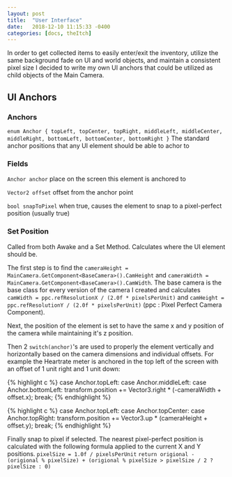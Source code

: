 ```yaml
---
layout: post
title:  "User Interface"
date:   2018-12-10 11:15:33 -0400
categories: [docs, theItch]
---
```


In order to get collected items to easily enter/exit the inventory, utilize the same background fade on UI and world objects, and maintain a consistent pixel size I decided to write my own UI anchors that could be utilized as child objects of the Main Camera. 

<!--more-->

## UI Anchors

### Anchors
`enum Anchor { topLeft, topCenter, topRight, middleLeft, middleCenter, middleRight, bottomLeft, bottomCenter, bottomRight }` The standard anchor positions that any UI element should be able to achor to

### Fields 
`Anchor anchor` place on the screen this element is anchored to 

`Vector2 offset` offset from the anchor point

`bool snapToPixel` when true, causes the element to snap to a pixel-perfect position (usually true)

### Set Position
Called from both Awake and a Set Method. Calculates where the UI element should be.

The first step is to find the `cameraHeight = MainCamera.GetComponent<BaseCamera>().CamHeight` and 
`cameraWidth = MainCamera.GetComponent<BaseCamera>().CamWidth`. The base camera is the base class for every version of the camera I created and calculates `camWidth = ppc.refResolutionX / (2.0f * pixelsPerUnit)` and `camHeight = ppc.refResolutionY / (2.0f * pixelsPerUnit)` (ppc : Pixel Perfect Camera Component).

Next, the position of the element is set to have the same x and y position of the camera while maintaining it's z position. 

Then 2 `switch(anchor)`'s are used to properly the element vertically and horizontally based on the camera dimensions and individual offsets. For example the Heartrate meter is anchored in the top left of the screen with an offset of 1 unit right and 1 unit down: 

{% highlight c %}
case Anchor.topLeft:
case Anchor.middleLeft:
case Anchor.bottomLeft:
   transform.position += Vector3.right * (-cameraWidth + offset.x);
   break;
{% endhighlight %}

{% highlight c %}
case Anchor.topLeft:
case Anchor.topCenter:
case Anchor.topRight:
   transform.position += Vector3.up * (cameraHeight + offset.y);
   break;
{% endhighlight %}

Finally snap to pixel if selected. The nearest pixel-perfect position is calculated with the following formula applied to the current X and Y positions. 
`pixelSize = 1.0f / pixelsPerUnit`
`return origional - (origional % pixelSize) + (origional % pixelSize > pixelSize / 2 ? pixelSize : 0)`
